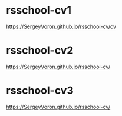 # rsschool-cv1
https://SergeyVoron.github.io/rsschool-cv/cv
# rsschool-cv2
https://SergeyVoron.github.io/rsschool-cv/
# rsschool-cv3
https://SergeyVoron.github.io/rsschool-cv/